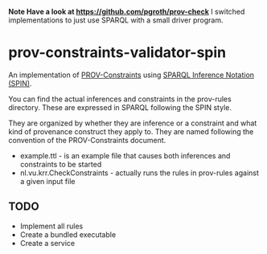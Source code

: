 __Note Have a look at https://github.com/pgroth/prov-check__ I switched implementations to just use SPARQL with a small driver program.


prov-constraints-validator-spin
===============================

An implementation of [PROV-Constraints](http://www.w3.org/TR/prov-constraints/) using [SPARQL Inference Notation (SPIN)](http://spinrdf.org).

You can find the actual inferences and constraints in the prov-rules directory. These are expressed in SPARQL following the SPIN style. 

They are organized by whether they are inference or a constraint and what kind of provenance construct they apply to. 
They are named following the convention of the PROV-Constraints document.

* example.ttl - is an example file that causes both inferences and constraints to be started
* nl.vu.krr.CheckConstraints - actually runs the rules in prov-rules against a given input file

TODO
--------
* Implement all rules
* Create a bundled executable 
* Create a service
